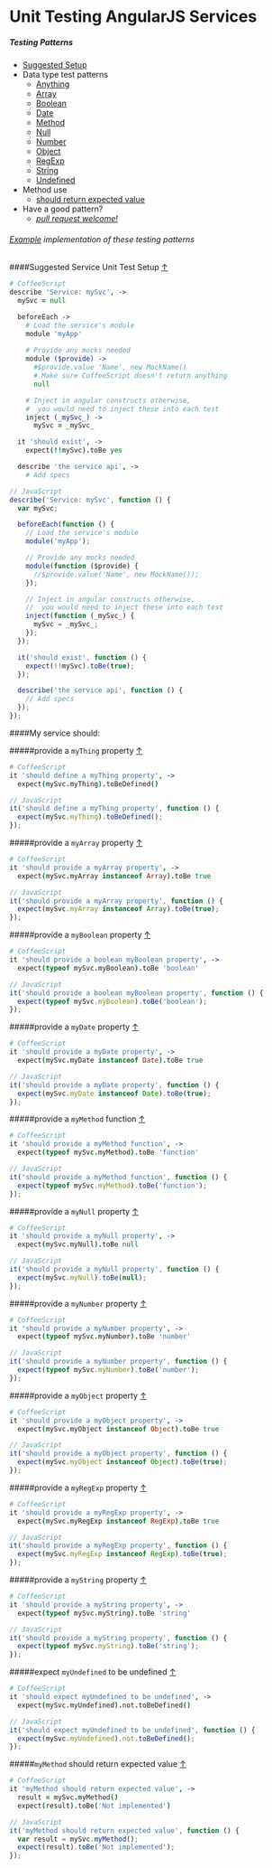 # Unit Testing AngularJS Services

##### Testing Patterns

* [Suggested Setup](#suggested-service-unit-test-setup-)
* Data type test patterns
  * [Anything](#provide-a-mything-property-)
  * [Array](#provide-a-myarray-property-)
  * [Boolean](#provide-a-myboolean-property-)
  * [Date](#provide-a-mydate-property-)
  * [Method](#provide-a-mymethod-property-)
  * [Null](#provide-a-mynull-property-)
  * [Number](#provide-a-mynumber-property-)
  * [Object](#provide-a-myobject-property-)
  * [RegExp](#provide-a-myregexp-property-)
  * [String](#provide-a-mystring-property-)
  * [Undefined](#expect-a-myundefined-to-be-undefined-)
* Method use
  * [should return expected value](#mymethod-should-return-expected-value-)
* Have a good pattern?
  * *[pull request welcome!](../#contributing-test-patterns)*

###### [Example](../example) implementation of these testing patterns

####Suggested Service Unit Test Setup [&#8593;](#testing-patterns)
```CoffeeScript
# CoffeeScript
describe 'Service: mySvc', ->
  mySvc = null

  beforeEach ->
    # Load the service's module
    module 'myApp'
    
    # Provide any mocks needed
    module ($provide) ->
      #$provide.value 'Name', new MockName()
      # Make sure CoffeeScript doesn't return anything
      null

    # Inject in angular constructs otherwise,
    #  you would need to inject these into each test
    inject (_mySvc_) ->
      mySvc = _mySvc_

  it 'should exist', ->
    expect(!!mySvc).toBe yes

  describe 'the service api', ->
    # Add specs
```

```JavaScript
// JavaScript
describe('Service: mySvc', function () {
  var mySvc;

  beforeEach(function () {
    // Load the service's module
    module('myApp');

    // Provide any mocks needed
    module(function ($provide) {
      //$provide.value('Name', new MockName());
    });

    // Inject in angular constructs otherwise,
    //  you would need to inject these into each test
    inject(function (_mySvc_) {
      mySvc = _mySvc_;
    });
  });

  it('should exist', function () {
    expect(!!mySvc).toBe(true);
  });

  describe('the service api', function () {
    // Add specs
  });
});
```

####My service should:

#####provide a `myThing` property [&#8593;](#testing-patterns)
```CoffeeScript
# CoffeeScript
it 'should define a myThing property', ->
  expect(mySvc.myThing).toBeDefined()
```

```JavaScript
// JavaScript
it('should define a myThing property', function () {
  expect(mySvc.myThing).toBeDefined();
});
```

#####provide a `myArray` property [&#8593;](#testing-patterns)
```CoffeeScript
# CoffeeScript
it 'should provide a myArray property', ->
  expect(mySvc.myArray instanceof Array).toBe true
```

```JavaScript
// JavaScript
it('should provide a myArray property', function () {
  expect(mySvc.myArray instanceof Array).toBe(true);
});
```

#####provide a `myBoolean` property [&#8593;](#testing-patterns)
```CoffeeScript
# CoffeeScript
it 'should provide a boolean myBoolean property', ->
  expect(typeof mySvc.myBoolean).toBe 'boolean'
```

```JavaScript
// JavaScript
it('should provide a boolean myBoolean property', function () {
  expect(typeof mySvc.myBoolean).toBe('boolean');
});
```

#####provide a `myDate` property [&#8593;](#testing-patterns)
```CoffeeScript
# CoffeeScript
it 'should provide a myDate property', ->
  expect(mySvc.myDate instanceof Date).toBe true
```

```JavaScript
// JavaScript
it('should provide a myDate property', function () {
  expect(mySvc.myDate instanceof Date).toBe(true);
});
```

#####provide a `myMethod` function [&#8593;](#testing-patterns)
```CoffeeScript
# CoffeeScript
it 'should provide a myMethod function', ->
  expect(typeof mySvc.myMethod).toBe 'function'
```

```JavaScript
// JavaScript
it('should provide a myMethod function', function () {
  expect(typeof mySvc.myMethod).toBe('function');
});
```

#####provide a `myNull` property [&#8593;](#testing-patterns)
```CoffeeScript
# CoffeeScript
it 'should provide a myNull property', ->
  expect(mySvc.myNull).toBe null
```

```JavaScript
// JavaScript
it('should provide a myNull property', function () {
  expect(mySvc.myNull).toBe(null);
});
```

#####provide a `myNumber` property [&#8593;](#testing-patterns)
```CoffeeScript
# CoffeeScript
it 'should provide a myNumber property', ->
  expect(typeof mySvc.myNumber).toBe 'number'
```

```JavaScript
// JavaScript
it('should provide a myNumber property', function () {
  expect(typeof mySvc.myNumber).toBe('number');
});
```

#####provide a `myObject` property [&#8593;](#testing-patterns)
```CoffeeScript
# CoffeeScript
it 'should provide a myObject property', ->
  expect(mySvc.myObject instanceof Object).toBe true
```

```JavaScript
// JavaScript
it('should provide a myObject property', function () {
  expect(mySvc.myObject instanceof Object).toBe(true);
});
```

#####provide a `myRegExp` property [&#8593;](#testing-patterns)
```CoffeeScript
# CoffeeScript
it 'should provide a myRegExp property', ->
  expect(mySvc.myRegExp instanceof RegExp).toBe true
```

```JavaScript
// JavaScript
it('should provide a myRegExp property', function () {
  expect(mySvc.myRegExp instanceof RegExp).toBe(true);
});
```

#####provide a `myString` property [&#8593;](#testing-patterns)
```CoffeeScript
# CoffeeScript
it 'should provide a myString property', ->
  expect(typeof mySvc.myString).toBe 'string'
```

```JavaScript
// JavaScript
it('should provide a myString property', function () {
  expect(typeof mySvc.myString).toBe('string');
});
```

#####expect `myUndefined` to be undefined [&#8593;](#testing-patterns)
```CoffeeScript
# CoffeeScript
it 'should expect myUndefined to be undefined', ->
  expect(mySvc.myUndefined).not.toBeDefined()
```

```JavaScript
// JavaScript
it('should expect myUndefined to be undefined', function () {
  expect(mySvc.myUndefined).not.toBeDefined();
});
```

#####`myMethod` should return expected value [&#8593;](#testing-patterns)
```CoffeeScript
# CoffeeScript
it 'myMethod should return expected value', ->
  result = mySvc.myMethod()
  expect(result).toBe('Not implemented')
```

```JavaScript
// JavaScript
it('myMethod should return expected value', function () {
  var result = mySvc.myMethod();
  expect(result).toBe('Not implemented');
});
```


